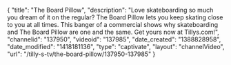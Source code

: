 {
    "title": "The Board Pillow",
    "description": "Love skateboarding so much you dream of it on the regular? The Board Pillow lets you keep skating close to you at all times. This banger of a commercial shows why skateboarding and The Board Pillow are one and the same. Get yours now at Tillys.com!",
    "channelid": "137950",
    "videoid": "137985",
    "date_created": "1388828958",
    "date_modified": "1418181136",
    "type": "captivate",
    "layout": "channelVideo",
    "url": "\/tilly-s-tv\/the-board-pillow\/137950-137985"
}